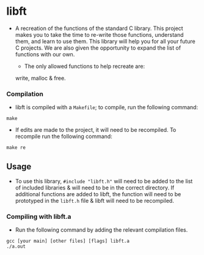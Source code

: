 # libft

-	A recreation of the functions of the standard C library.
	This project makes you to take the time to re-write those 
	functions, understand them, and learn to use them. This 
	library will help you for all your future C projects. We
	are also given the opportunity to expand the list of functions
	with our own.

	- The only allowed functions to help recreate are:
	
	write, malloc & free.

### Compilation

-	libft is compiled with a `Makefile`; to compile, run the following command:

```
make
```
-	If edits are made to the project, it will need to be recompiled.
	To recompile run the following command:

```
make re
```
## Usage

-	To use this library, `#include "libft.h"` will need to be added to 
	the list of included libraries & will need to be in the correct directory.
	If additional functions are added to libft, the function will need to be 
	prototyped in the `libft.h` file & libft will need to be recompiled.

### Compiling with libft.a

-	Run the following command by adding the relevant compilation files.

```
gcc [your main] [other files] [flags] libft.a
./a.out
```
